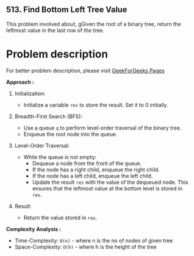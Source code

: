 ## 513. Find Bottom Left Tree Value

This problem involved about, gGiven the root of a binary tree, return the leftmost value in the last row of the tree.

# Problem description

For better problem description, please visit [GeekForGeeks Pages](https://leetcode.com/problems/find-bottom-left-tree-value/description/)

**Approach :**<br/>

1. Initialization:

    - Initialize a variable `res` to store the result. Set it to 0 initially.

2. Breadth-First Search (BFS):

    - Use a queue `q` to perform level-order traversal of the binary tree.
    - Enqueue the root node into the queue.

3. Level-Order Traversal:

    - While the queue is not empty:
        - Dequeue a node from the front of the queue.
        - If the node has a right child, enqueue the right child.
        - If the node has a left child, enqueue the left child.
        - Update the result `res` with the value of the dequeued node. This ensures that the leftmost value at the bottom level is stored in `res`.

4. Result:
    - Return the value stored in `res`.

**Complexity Analysis :**<br/>

-   Time-Complexity: `O(n)` - where n is the no of nodes of given tree
-   Space-Complexity: `O(h)` - where h is the height of the tree
